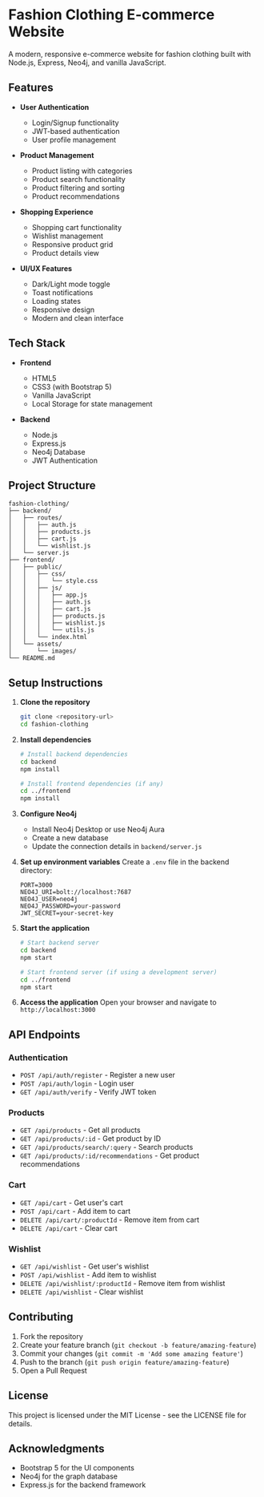 # Fashion Clothing E-commerce Website

A modern, responsive e-commerce website for fashion clothing built with Node.js, Express, Neo4j, and vanilla JavaScript.

## Features

- **User Authentication**
  - Login/Signup functionality
  - JWT-based authentication
  - User profile management

- **Product Management**
  - Product listing with categories
  - Product search functionality
  - Product filtering and sorting
  - Product recommendations

- **Shopping Experience**
  - Shopping cart functionality
  - Wishlist management
  - Responsive product grid
  - Product details view

- **UI/UX Features**
  - Dark/Light mode toggle
  - Toast notifications
  - Loading states
  - Responsive design
  - Modern and clean interface

## Tech Stack

- **Frontend**
  - HTML5
  - CSS3 (with Bootstrap 5)
  - Vanilla JavaScript
  - Local Storage for state management

- **Backend**
  - Node.js
  - Express.js
  - Neo4j Database
  - JWT Authentication

## Project Structure

```
fashion-clothing/
├── backend/
│   ├── routes/
│   │   ├── auth.js
│   │   ├── products.js
│   │   ├── cart.js
│   │   └── wishlist.js
│   └── server.js
├── frontend/
│   ├── public/
│   │   ├── css/
│   │   │   └── style.css
│   │   ├── js/
│   │   │   ├── app.js
│   │   │   ├── auth.js
│   │   │   ├── cart.js
│   │   │   ├── products.js
│   │   │   ├── wishlist.js
│   │   │   └── utils.js
│   │   └── index.html
│   └── assets/
│       └── images/
└── README.md
```

## Setup Instructions

1. **Clone the repository**
   ```bash
   git clone <repository-url>
   cd fashion-clothing
   ```

2. **Install dependencies**
   ```bash
   # Install backend dependencies
   cd backend
   npm install

   # Install frontend dependencies (if any)
   cd ../frontend
   npm install
   ```

3. **Configure Neo4j**
   - Install Neo4j Desktop or use Neo4j Aura
   - Create a new database
   - Update the connection details in `backend/server.js`

4. **Set up environment variables**
   Create a `.env` file in the backend directory:
   ```
   PORT=3000
   NEO4J_URI=bolt://localhost:7687
   NEO4J_USER=neo4j
   NEO4J_PASSWORD=your-password
   JWT_SECRET=your-secret-key
   ```

5. **Start the application**
   ```bash
   # Start backend server
   cd backend
   npm start

   # Start frontend server (if using a development server)
   cd ../frontend
   npm start
   ```

6. **Access the application**
   Open your browser and navigate to `http://localhost:3000`

## API Endpoints

### Authentication
- `POST /api/auth/register` - Register a new user
- `POST /api/auth/login` - Login user
- `GET /api/auth/verify` - Verify JWT token

### Products
- `GET /api/products` - Get all products
- `GET /api/products/:id` - Get product by ID
- `GET /api/products/search/:query` - Search products
- `GET /api/products/:id/recommendations` - Get product recommendations

### Cart
- `GET /api/cart` - Get user's cart
- `POST /api/cart` - Add item to cart
- `DELETE /api/cart/:productId` - Remove item from cart
- `DELETE /api/cart` - Clear cart

### Wishlist
- `GET /api/wishlist` - Get user's wishlist
- `POST /api/wishlist` - Add item to wishlist
- `DELETE /api/wishlist/:productId` - Remove item from wishlist
- `DELETE /api/wishlist` - Clear wishlist

## Contributing

1. Fork the repository
2. Create your feature branch (`git checkout -b feature/amazing-feature`)
3. Commit your changes (`git commit -m 'Add some amazing feature'`)
4. Push to the branch (`git push origin feature/amazing-feature`)
5. Open a Pull Request

## License

This project is licensed under the MIT License - see the LICENSE file for details.

## Acknowledgments

- Bootstrap 5 for the UI components
- Neo4j for the graph database
- Express.js for the backend framework 